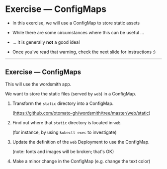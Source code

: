 # Exercise — ConfigMaps

- In this exercise, we will use a ConfigMap to store static assets

- While there are some circumstances where this can be useful ...

- ... It is generally **not** a good idea!

- Once you've read that warning, check the next slide for instructions :)

---

## Exercise — ConfigMaps

This will use the wordsmith app.

We want to store the static files (served by `web`) in a ConfigMap.

1. Transform the `static` directory into a ConfigMap.

   (https://github.com/otomato-gh/wordsmith/tree/master/web/static)

2. Find out where that `static` directory is located in `web`.

   (for instance, by using `kubectl exec` to investigate)

3. Update the definition of the `web` Deployment to use the ConfigMap.

   (note: fonts and images will be broken; that's OK)

4. Make a minor change in the ConfigMap (e.g. change the text color)
